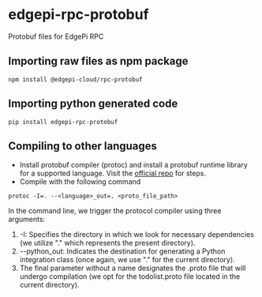 # edgepi-rpc-protobuf
Protobuf files for EdgePi RPC

## Importing raw files as npm package
```
npm install @edgepi-cloud/rpc-protobuf
```

## Importing python generated code
```
pip install edgepi-rpc-protobuf
```

## Compiling to other languages
- Install protobuf compiler (protoc) and install a protobuf runtime library for a supported language. Visit the [official repo](https://github.com/protocolbuffers/protobuf) for steps.
- Compile with the following command
```
protoc -I=. --<language>_out=. <proto_file_path>
```
In the command line, we trigger the protocol compiler using three arguments:

1. -I: Specifies the directory in which we look for necessary dependencies (we utilize "." which represents the present directory).
2. --python_out: Indicates the destination for generating a Python integration class (once again, we use "." for the current directory).
3. The final parameter without a name designates the .proto file that will undergo compilation (we opt for the todolist.proto file located in the current directory).
